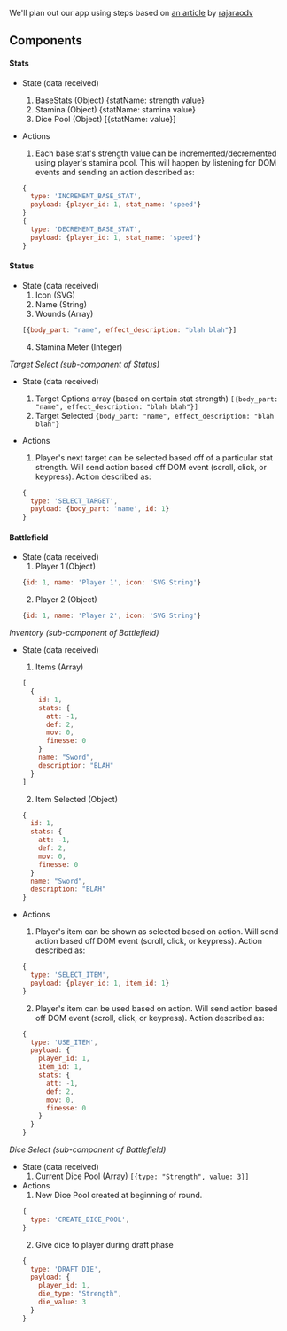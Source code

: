 We'll plan out our app using steps based on [an article](https://medium.com/@rajaraodv/step-by-step-guide-to-building-react-redux-apps-using-mocks-48ca0f47f9a) by [rajaraodv](https://medium.com/@rajaraodv)

## Components

#### Stats
+ State (data received)
  1. BaseStats (Object) {statName: strength value}
  2. Stamina (Object) {statName: stamina value}
  3. Dice Pool (Object) [{statName: value}]
+ Actions
  1. Each base stat's strength value can be incremented/decremented using player's stamina pool. This will happen by listening for DOM events and sending an action described as:

    ```javascript
    {
      type: 'INCREMENT_BASE_STAT',
      payload: {player_id: 1, stat_name: 'speed'}
    }
    {
      type: 'DECREMENT_BASE_STAT',
      payload: {player_id: 1, stat_name: 'speed'}
    }
    ```

#### Status
+ State (data received)
  1. Icon (SVG)
  2. Name (String)
  3. Wounds (Array)
  ```javascript
  [{body_part: "name", effect_description: "blah blah"}]
  ```
  4. Stamina Meter (Integer)

*Target Select (sub-component of Status)*
+ State (data received)
  1. Target Options array (based on certain stat strength) `[{body_part: "name", effect_description: "blah blah"}]`
  2. Target Selected `{body_part: "name", effect_description: "blah blah"}`
+ Actions
  1. Player's next target can be selected based off of a particular stat strength. Will send action based off DOM event (scroll, click, or keypress). Action described as:

    ```javascript
    {
      type: 'SELECT_TARGET',
      payload: {body_part: 'name', id: 1}
    }
    ```

#### Battlefield
+ State (data received)
  1. Player 1 (Object)
  ```javascript
  {id: 1, name: 'Player 1', icon: 'SVG String'}
  ```
  2. Player 2 (Object)
  ```javascript
  {id: 1, name: 'Player 2', icon: 'SVG String'}
  ```

*Inventory (sub-component of Battlefield)*
+ State (data received)
  1. Items (Array)
  ```javascript
  [
    {
      id: 1,
      stats: {
        att: -1,
        def: 2,
        mov: 0,
        finesse: 0
      }
      name: "Sword",
      description: "BLAH"
    }
  ]
  ```
  2. Item Selected (Object)
  ```javascript
  {
    id: 1,
    stats: {
      att: -1,
      def: 2,
      mov: 0,
      finesse: 0
    }
    name: "Sword",
    description: "BLAH"
  }
  ```
+ Actions
  1. Player's item can be shown as selected based on action. Will send action based off DOM event (scroll, click, or keypress). Action described as:

    ```javascript
    {
      type: 'SELECT_ITEM',
      payload: {player_id: 1, item_id: 1}
    }
    ```
  2. Player's item can be used based on action. Will send action based off DOM event (scroll, click, or keypress).
  Action described as:

    ```javascript
    {
      type: 'USE_ITEM',
      payload: {
        player_id: 1,
        item_id: 1,
        stats: {
          att: -1,
          def: 2,
          mov: 0,
          finesse: 0
        }
      }
    }
    ```
*Dice Select (sub-component of Battlefield)*
+ State (data received)
  1. Current Dice Pool (Array)
  `[{type: "Strength", value: 3}]`
+ Actions
  1. New Dice Pool created at beginning of round.
  ```javascript
  {
    type: 'CREATE_DICE_POOL',
  }
  ```
  2. Give dice to player during draft phase
  ```javascript
  {
    type: 'DRAFT_DIE',
    payload: {
      player_id: 1,
      die_type: "Strength",
      die_value: 3
    }
  }
  ```
